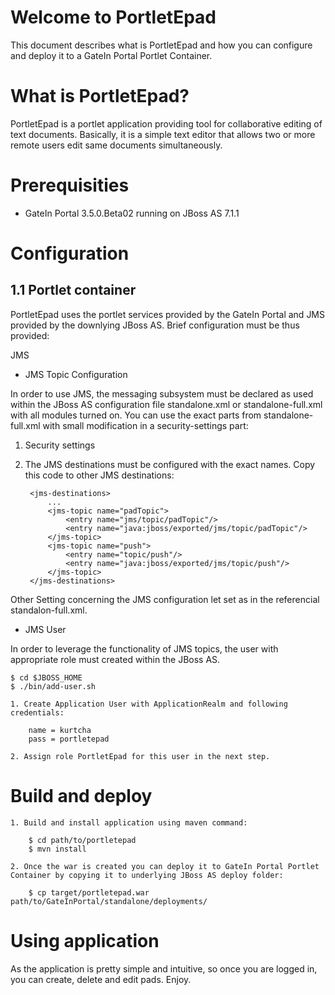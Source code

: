 Welcome to PortletEpad
======================

This document describes what is PortletEpad and how you can configure and deploy it to a GateIn Portal Portlet Container.

What is PortletEpad?
====================

PortletEpad is a portlet application providing tool for collaborative editing of text documents.
Basically, it is a simple text editor that allows two or more remote users edit same documents simultaneously.

Prerequisities
==============

  - GateIn Portal 3.5.0.Beta02 running on JBoss AS 7.1.1

Configuration
=============

1.1 Portlet container
---------------------
    
PortletEpad uses the portlet services provided by the GateIn Portal and JMS provided by the downlying JBoss AS.
Brief configuration must be thus provided:

JMS

- JMS Topic Configuration

In order to use JMS, the messaging subsystem must be declared as used within the JBoss AS configuration file standalone.xml or standalone-full.xml with all modules turned on.
You can use the exact parts from standalone-full.xml with small modification in a security-settings part:

  1.  Security settings

      <subsystem xmlns="urn:jboss:domain:messaging:1.1">
          <security-settings>
              <security-setting match="#">
                  <permission type="send" roles="PortletepadUser"/>
                  <permission type="consume" roles="PortletepadUser"/>
                  <permission type="createNonDurableQueue" roles="PortletepadUser"/>
                  <permission type="deleteNonDurableQueue" roles="PortletepadUser"/>
              </security-setting>
          </security-settings>

  2. The JMS destinations must be configured with the exact names. Copy this code to other JMS destinations:

          <jms-destinations>
              ...
              <jms-topic name="padTopic">
                  <entry name="jms/topic/padTopic"/>
                  <entry name="java:jboss/exported/jms/topic/padTopic"/>
              </jms-topic>
              <jms-topic name="push">
                  <entry name="topic/push"/>
                  <entry name="java:jboss/exported/jms/topic/push"/>
              </jms-topic>
          </jms-destinations>

  Other Setting concerning the JMS configuration let set as in the referencial standalon-full.xml.

- JMS User
  
In order to leverage the functionality of JMS topics, the user with appropriate role must created within the JBoss AS.

    $ cd $JBOSS_HOME
    $ ./bin/add-user.sh
    
    1. Create Application User with ApplicationRealm and following credentials:
    
        name = kurtcha
        pass = portletepad
  
    2. Assign role PortletEpad for this user in the next step.

Build and deploy
================

    1. Build and install application using maven command:

        $ cd path/to/portletepad
        $ mvn install

    2. Once the war is created you can deploy it to GateIn Portal Portlet Container by copying it to underlying JBoss AS deploy folder:
        
        $ cp target/portletepad.war path/to/GateInPortal/standalone/deployments/

Using application
=================

  As the application is pretty simple and intuitive, so once you are logged in, you can create, delete and edit pads. Enjoy.
